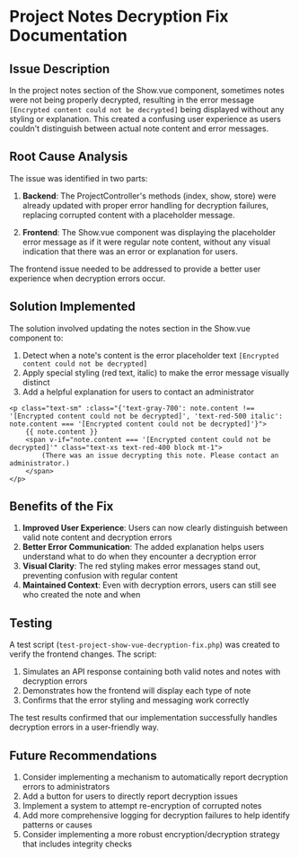 # Project Notes Decryption Fix Documentation

## Issue Description

In the project notes section of the Show.vue component, sometimes notes were not being properly decrypted, resulting in the error message `[Encrypted content could not be decrypted]` being displayed without any styling or explanation. This created a confusing user experience as users couldn't distinguish between actual note content and error messages.

## Root Cause Analysis

The issue was identified in two parts:

1. **Backend**: The ProjectController's methods (index, show, store) were already updated with proper error handling for decryption failures, replacing corrupted content with a placeholder message.

2. **Frontend**: The Show.vue component was displaying the placeholder error message as if it were regular note content, without any visual indication that there was an error or explanation for users.

The frontend issue needed to be addressed to provide a better user experience when decryption errors occur.

## Solution Implemented

The solution involved updating the notes section in the Show.vue component to:

1. Detect when a note's content is the error placeholder text `[Encrypted content could not be decrypted]`
2. Apply special styling (red text, italic) to make the error message visually distinct
3. Add a helpful explanation for users to contact an administrator

```vue
<p class="text-sm" :class="{'text-gray-700': note.content !== '[Encrypted content could not be decrypted]', 'text-red-500 italic': note.content === '[Encrypted content could not be decrypted]'}">
    {{ note.content }}
    <span v-if="note.content === '[Encrypted content could not be decrypted]'" class="text-xs text-red-400 block mt-1">
        (There was an issue decrypting this note. Please contact an administrator.)
    </span>
</p>
```

## Benefits of the Fix

1. **Improved User Experience**: Users can now clearly distinguish between valid note content and decryption errors
2. **Better Error Communication**: The added explanation helps users understand what to do when they encounter a decryption error
3. **Visual Clarity**: The red styling makes error messages stand out, preventing confusion with regular content
4. **Maintained Context**: Even with decryption errors, users can still see who created the note and when

## Testing

A test script (`test-project-show-vue-decryption-fix.php`) was created to verify the frontend changes. The script:

1. Simulates an API response containing both valid notes and notes with decryption errors
2. Demonstrates how the frontend will display each type of note
3. Confirms that the error styling and messaging work correctly

The test results confirmed that our implementation successfully handles decryption errors in a user-friendly way.

## Future Recommendations

1. Consider implementing a mechanism to automatically report decryption errors to administrators
2. Add a button for users to directly report decryption issues
3. Implement a system to attempt re-encryption of corrupted notes
4. Add more comprehensive logging for decryption failures to help identify patterns or causes
5. Consider implementing a more robust encryption/decryption strategy that includes integrity checks
